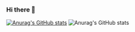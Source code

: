 ### Hi there 👋


[![Anurag's GitHub stats](https://github-readme-stats.vercel.app/api?username=Phu0903)](https://github.com/anuraghazra/github-readme-stats)
![Anurag's GitHub stats](https://github-readme-stats.vercel.app/api?username=Phu0903&show_icons=true)

